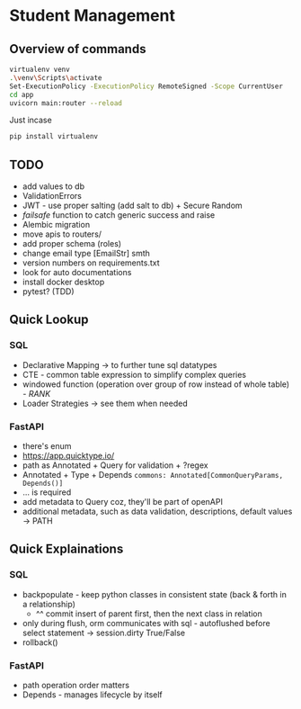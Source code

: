 
# Student Management

## Overview of commands
```bash
virtualenv venv
.\venv\Scripts\activate
Set-ExecutionPolicy -ExecutionPolicy RemoteSigned -Scope CurrentUser
cd app
uvicorn main:router --reload
```

Just incase
```bash
pip install virtualenv
```

## TODO
- add values to db
- ValidationErrors
- JWT - use proper salting (add salt to db) + Secure Random
- *failsafe* function to catch generic success and raise
- Alembic migration
- move apis to routers/
- add proper schema (roles)
- change email type [EmailStr] smth
- version numbers on requirements.txt
- look for auto documentations
- install docker desktop
- pytest? (TDD)

## Quick Lookup
### SQL
- Declarative Mapping -> to further tune sql datatypes
- CTE - common table expression to simplify complex queries
- windowed function (operation over group of row instead of whole table) - *RANK*
- Loader Strategies -> see them when needed

### FastAPI
- there's enum
- https://app.quicktype.io/
- path as Annotated + Query for validation  + ?regex
- Annotated + Type + Depends `commons: Annotated[CommonQueryParams, Depends()]`
- ... is required
- add metadata to Query coz, they'll be part of openAPI
- additional metadata, such as data validation, descriptions, default values -> PATH


## Quick Explainations
### SQL
- backpopulate - keep python classes in consistent state (back & forth in a relationship)
    - ^^ commit insert of parent first, then the next class in relation
- only during flush, orm communicates with sql - autoflushed before select statement -> session.dirty True/False
- rollback()

### FastAPI
- path operation order matters
- Depends - manages lifecycle by itself